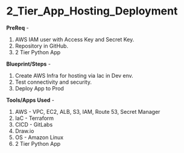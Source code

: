 # 2_Tier_App_Hosting_Deployment

**PreReq** -
1. AWS IAM user with Access Key and Secret Key.
2. Repository in GitHub.
3. 2 Tier Python App

**Blueprint/Steps** - 
1. Create AWS Infra for hosting via Iac in Dev env.
2. Test connectivity and security.
3. Deploy App to Prod


**Tools/Apps Used** -
1. AWS - VPC, EC2, ALB, S3, IAM, Route 53, Secret Manager
2. IaC - Terraform
3. CICD - GitLabs
4. Draw.io
5. OS - Amazon Linux
6. 2 Tier Python App
